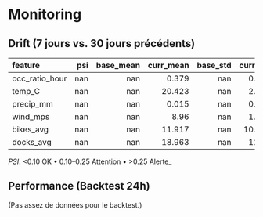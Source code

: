 # Monitoring

## Drift (7 jours vs. 30 jours précédents)
| feature        |   psi |   base_mean |   curr_mean |   base_std |   curr_std |   n_base |   n_curr | psi_flag   |
|:---------------|------:|------------:|------------:|-----------:|-----------:|---------:|---------:|:-----------|
| occ_ratio_hour |   nan |         nan |       0.379 |        nan |      0.285 |        0 |    29893 | n/a        |
| temp_C         |   nan |         nan |      20.423 |        nan |      2.022 |        0 |    29893 | n/a        |
| precip_mm      |   nan |         nan |       0.015 |        nan |      0.047 |        0 |    29893 | n/a        |
| wind_mps       |   nan |         nan |       8.96  |        nan |      1.385 |        0 |    29893 | n/a        |
| bikes_avg      |   nan |         nan |      11.917 |        nan |     10.331 |        0 |    29893 | n/a        |
| docks_avg      |   nan |         nan |      18.963 |        nan |     12.62  |        0 |    29893 | n/a        |

_PSI_: <0.10 OK • 0.10–0.25 Attention • >0.25 Alerte_

## Performance (Backtest 24h)
(Pas assez de données pour le backtest.)
